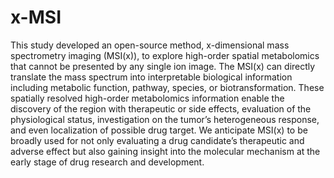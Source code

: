 # x-MSI
This study developed an open-source method, x-dimensional mass spectrometry imaging (MSI(x)), to explore high-order spatial metabolomics that cannot be presented by any single ion image. The MSI(x) can directly translate the mass spectrum into interpretable biological information including metabolic function, pathway, species, or biotransformation. These spatially resolved high-order metabolomics information enable the discovery of the region with therapeutic or side effects, evaluation of the physiological status, investigation on the tumor’s heterogeneous response, and even localization of possible drug target. We anticipate MSI(x) to be broadly used for not only evaluating a drug candidate’s therapeutic and adverse effect but also gaining insight into the molecular mechanism at the early stage of drug research and development.
